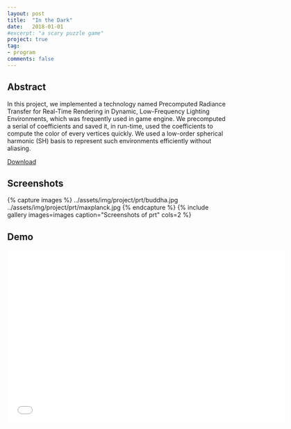 ```yaml
---
layout: post
title:  "In the Dark"
date:   2018-01-01
#excerpt: "a scary puzzle game"
project: true
tag:
- program
comments: false
---
```

 
## Abstract
In this project, we implemented a technology named Precomputed Radiance Transfer for Real-Time Rendering in Dynamic, Low-Frequency Lighting Environments, which was frequently used in game engine. We precomputed a serial of coefficients and saved it, in run-time, used the coefficients to compute the color of every vertices quickly. We used a low-order spherical harmonic (SH) basis to represent such environments efficiently without aliasing.
     
<div markdown="0"><a href="https://drive.google.com/open?id=1-wouCPhG4Cg7ILr3ugaK3xj40YSwT_oO" class="btn btn-info">Download</a></div>

## Screenshots

{% capture images %}
    ../assets/img/project/prt/buddha.jpg
    ../assets/img/project/prt/maxplanck.jpg
{% endcapture %}
{% include gallery images=images caption="Screenshots of prt" cols=2 %}

## Demo
<iframe width="640" height="400" src="../assets/img/project/prt/video.mp4" frameborder="0"> </iframe>
